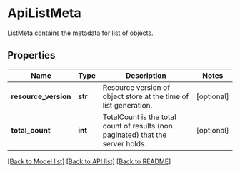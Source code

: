 # ApiListMeta

ListMeta contains the metadata for list of objects.
## Properties
Name | Type | Description | Notes
------------ | ------------- | ------------- | -------------
**resource_version** | **str** | Resource version of object store at the time of list generation. | [optional] 
**total_count** | **int** | TotalCount is the total count of results (non paginated) that the server holds. | [optional] 

[[Back to Model list]](../README.md#documentation-for-models) [[Back to API list]](../README.md#documentation-for-api-endpoints) [[Back to README]](../README.md)



